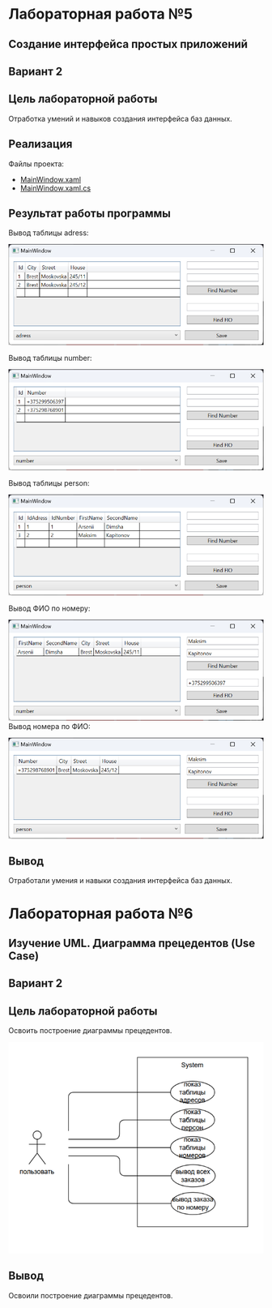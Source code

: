 # Лабораторная работа №5 #

## Создание интерфейса простых приложений ##

## Вариант 2 ##

## Цель лабораторной работы ##

Отработка умений и навыков создания интерфейса баз данных.

## Реализация ##

Файлы проекта:

- [MainWindow.xaml](./WpfApp1/MainWindow.xaml)
- [MainWindow.xaml.cs](./WpfApp1/MainWindow.xaml.cs)


## Результат работы программы ##


Вывод таблицы adress:

![img_1](images/img2.png)

Вывод таблицы number:

![img_2](images/img3.png)

Вывод таблицы person:

![img_3](images/img1.png)

Вывод ФИО по номеру:

![img_4](images/img5.png)
Вывод номера по ФИО:

![img_5](images/img4.png)

## Вывод ##

Отработали умения и навыки создания интерфейса баз данных.


# Лабораторная работа №6 #

## Изучение UML. Диаграмма прецедентов (Use Case)
## Вариант 2 ##

## Цель лабораторной работы ##

Освоить построение диаграммы прецедентов.

![img_6](images/img6.png)

## Вывод ##

Освоили построение диаграммы прецедентов.
